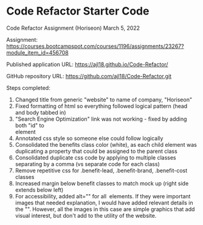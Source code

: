 # Code Refactor Starter Code
Code Refactor Assignment (Horiseon) 
March 5, 2022

Assignment: https://courses.bootcampspot.com/courses/1196/assignments/23267?module_item_id=456708

Published application URL: https://ajl18.github.io/Code-Refactor/

GitHub repository URL: https://github.com/ajl18/Code-Refactor.git


Steps completed:
1. Changed title from generic "website" to name of company, "Horiseon"
2. Fixed formatting of html so everything followed logical pattern (head and body tabbed in)
3. "Search Engine Optimization" link was not working - fixed by adding both "id" to <div> element
4. Annotated css style so someone else could follow logically
5. Consolidated the benefits class color (white), as each child element was duplicating a property that could be assigned to the parent class
6. Consolidated duplicate css code by applying to multiple classes separating by a comma (vs separate code for each class)
7. Remove repetitive css for .benefit-lead, .benefit-brand, .benefit-cost classes
8. Increased margin below benefit classes to match mock up (right side extends below left)
9. For accessibility, added alt="" for all <img> elements. If they were important images that needed explanation, I would have added relevant details in the "". However, all the images in this case are simple graphics that add visual interest, but don't add to the utility of the website.


